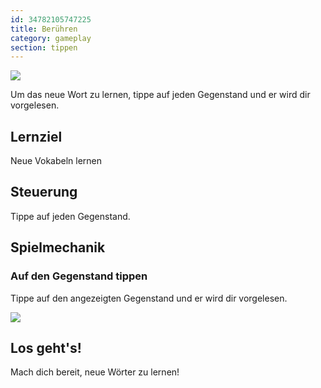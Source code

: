 ```yaml
---
id: 34782105747225
title: Berühren
category: gameplay
section: tippen
---
```

![](https://help.studycat.com/hc/article_attachments/34782105723161)

Um das neue Wort zu lernen, tippe auf jeden Gegenstand und er wird dir vorgelesen.

## Lernziel

Neue Vokabeln lernen

## Steuerung 

Tippe auf jeden Gegenstand.

## Spielmechanik

### Auf den Gegenstand tippen

Tippe auf den angezeigten Gegenstand und er wird dir vorgelesen.

![](https://help.studycat.com/hc/article_attachments/34967116977049)

## Los geht's!

Mach dich bereit, neue Wörter zu lernen!

